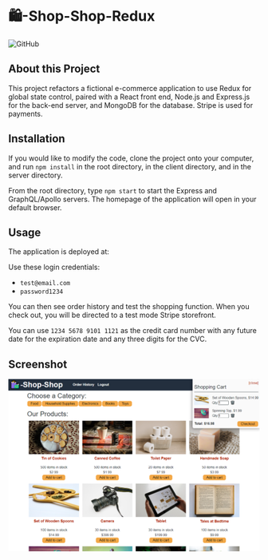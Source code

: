 # 🛍️-Shop-Shop-Redux

  ![GitHub](https://img.shields.io/github/license/kpehl/shop-shop-redux?style=plastic)
  
  
  

## About this Project
This project refactors a fictional e-commerce application to use Redux for global state control, paired with a React front end, Node.js and Express.js for the back-end server, and MongoDB for the database. Stripe is used for payments.  

## Installation
If you would like to modify the code, clone the project onto your computer, and run `npm install` in the root directory, in the client directory, and in the server directory.

From the root directory, type `npm start` to start the Express and GraphQL/Apollo servers. The homepage of the application will open in your default browser.

## Usage
The application is deployed at: 

Use these login credentials:
- `test@email.com`
- `password1234` 

You can then see order history and test the shopping function. When you check out, you will be directed to a test mode Stripe storefront.

You can use `1234 5678 9101 1121`  as the credit card number with any future date for the expiration date and any three digits for the CVC.

## Screenshot
![screenshot](shop-shop-screenshot.png)
